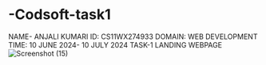 # -Codsoft-task1
NAME- ANJALI KUMARI
ID: CS11WX274933
DOMAIN: WEB DEVELOPMENT
TIME: 10 JUNE 2024- 10 JULY 2024
TASK-1 LANDING WEBPAGE
![Screenshot (15)](https://github.com/Anjali10001/-Codsoft-task1/assets/171924324/e8fb84af-c420-40c5-aed9-0eb944c609da)
